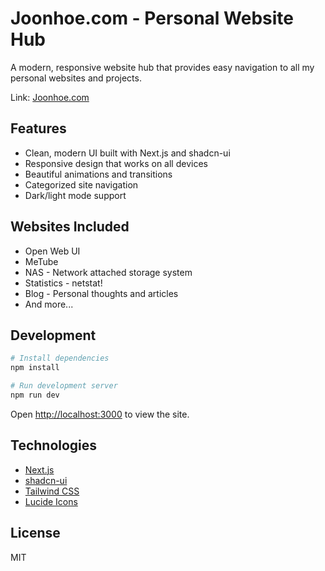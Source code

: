 # Joonhoe.com - Personal Website Hub

A modern, responsive website hub that provides easy navigation to all my personal websites and projects.

Link: [Joonhoe.com](https://joonhoe.com/preview.png)

## Features

- Clean, modern UI built with Next.js and shadcn-ui
- Responsive design that works on all devices
- Beautiful animations and transitions
- Categorized site navigation
- Dark/light mode support

## Websites Included

- Open Web UI
- MeTube
- NAS - Network attached storage system
- Statistics - netstat!
- Blog - Personal thoughts and articles
- And more...

## Development

```bash
# Install dependencies
npm install

# Run development server
npm run dev
```

Open [http://localhost:3000](http://localhost:3000) to view the site.

## Technologies

- [Next.js](https://nextjs.org)
- [shadcn-ui](https://ui.shadcn.com)
- [Tailwind CSS](https://tailwindcss.com)
- [Lucide Icons](https://lucide.dev)

## License

MIT
